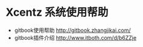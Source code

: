 # Xcentz 系统使用帮助

- gitbook使用帮助  http://gitbook.zhangjikai.com/
- gitbook插件介绍  http://www.itboth.com/d/b6ZZje